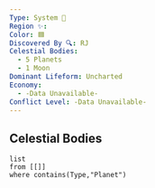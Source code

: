 ```yaml
---
Type: System 🔆
Region ✨: 
Color: 🟦
Discovered By 🔍: RJ
Celestial Bodies:
  - 5 Planets
  - 1 Moon
Dominant Lifeform: Uncharted
Economy:
  - -Data Unavailable-
Conflict Level: -Data Unavailable-
---
```

## Celestial Bodies
```dataview
list
from [[]]
where contains(Type,"Planet")
```
